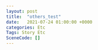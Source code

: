 ```yaml
---
layout: post
title:  "others_test"
date:   2021-07-24 01:00:00 +0000
categories: Etc
Tags: Story Etc
SceneCode: []
---
```

